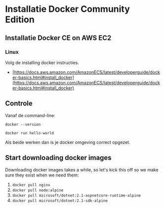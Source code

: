 Installatie Docker Community Edition
====================================

Installatie Docker CE on AWS EC2
--------------------------------

### Linux

Volg de installing docker instructies.

- [https://docs.aws.amazon.com/AmazonECS/latest/developerguide/docker-basics.html#install_docker](https://docs.aws.amazon.com/AmazonECS/latest/developerguide/docker-basics.html#install_docker)


Controle
--------

Vanaf de command-line:

`docker --version`

`docker run hello-world`

Als beide werken dan is je docker omgeving correct opgezet.


Start downloading docker images
-------------------------------

Downloading docker images takes a while, so let's kick this off so we make sure they exist when we need them:

1. `docker pull nginx`
2. `docker pull node:alpine`
3. `docker pull microsoft/dotnet:2.1-aspnetcore-runtime-alpine`
4. `docker pull microsoft/dotnet:2.1-sdk-alpine`